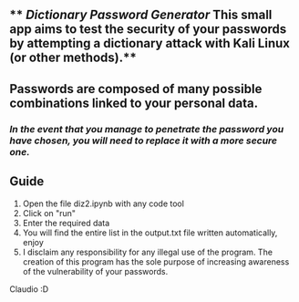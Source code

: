 ## **  ___Dictionary Password Generator___ This small app aims to test the security of your passwords by attempting a dictionary attack with Kali Linux (or other methods).**



## **Passwords are composed of many possible combinations linked to your personal data.**


### _In the event that you manage to penetrate the password you have chosen, you will need to replace it with a more secure one._


## Guide

1.  Open the file diz2.ipynb with any code tool
2.  Click on "run"
3.  Enter the required data
4.  You will find the entire list in the output.txt file written automatically, enjoy
5.  I disclaim any responsibility for any illegal use of the program. The creation of this program has the sole purpose of increasing awareness of the vulnerability of your passwords.

Claudio :D
